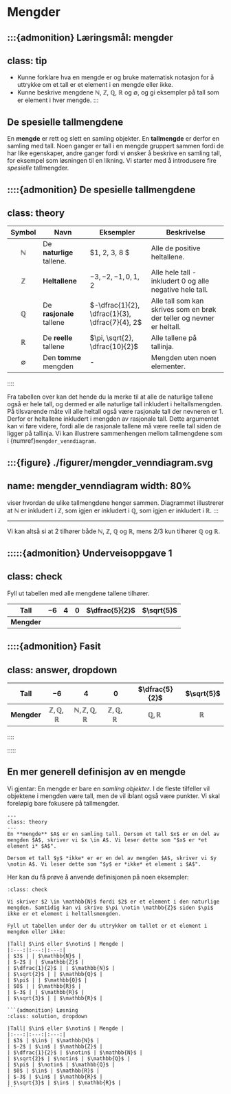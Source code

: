 # Mengder

:::{admonition} Læringsmål: mengder
---
class: tip
---
* Kunne forklare hva en mengde er og bruke matematisk notasjon for å uttrykke om et tall er et element i en mengde eller ikke.
* Kunne beskrive mengdene $\mathbb{N}$, $\mathbb{Z}$, $\mathbb{Q}$, $\mathbb{R}$ og $\emptyset$, og gi eksempler på tall som er element i hver mengde. 
:::


## De spesielle tallmengdene

En **mengde** er rett og slett en samling objekter. En **tallmengde** er derfor en samling med tall. Noen ganger er tall i en mengde gruppert sammen fordi de har like egenskaper, andre ganger fordi vi ønsker å beskrive en samling tall, for eksempel som løsningen til en likning. 
Vi starter med å introdusere fire *spesielle* tallmengder.

::::{admonition} De spesielle tallmengdene
---
class: theory
---

| Symbol | Navn | Eksempler | Beskrivelse | 
| :---: | --- | --- |--- |
| $\mathbb{N}$ | De **naturlige** tallene. | $1, 2, 3, 8 $| Alle de positive heltallene. |
| $\mathbb{Z}$ | **Heltallene** | $-3, -2, -1, 0, 1, 2$| Alle hele tall - inkludert $0$ og alle negative hele tall. |
| $\mathbb{Q}$ | De **rasjonale** tallene | $-\dfrac{1}{2}, \dfrac{1}{3}, \dfrac{7}{4}, 2$| Alle tall som kan skrives som en brøk der teller og nevner er heltall. |
| $\mathbb{R}$ | De **reelle** tallene | $\pi, \sqrt{2}, \dfrac{10}{2}$ | Alle tallene på tallinja. | 
| $\emptyset$ | Den **tomme** mengden | - | Mengden uten noen elementer. |

::::

Fra tabellen over kan det hende du la merke til at alle de naturlige tallene også er hele tall, og dermed er alle naturlige tall inkludert i heltallsmengden. På tilsvarende måte vil alle heltall også være rasjonale tall der nevneren er $1$. Derfor er heltallene inkludert i mengden av rasjonale tall. Dette argumentet kan vi føre videre, fordi alle de rasjonale tallene må være reelle tall siden de ligger på tallinja.
Vi kan illustrere sammenhengen mellom tallmengdene som i {numref}`mengder_venndiagram`. 

:::{figure} ./figurer/mengder_venndiagram.svg
---
name: mengder_venndiagram
width: 80%
---

viser hvordan de ulike tallmengdene henger sammen. Diagrammet illustrerer at $\mathbb{N}$ er inkludert i $\mathbb{Z}$, som igjen er inkludert i $\mathbb{Q}$, som igjen er inkludert i $\mathbb{R}$.
:::

---

Vi kan altså si at $2$ tilhører både $\mathbb{N}$, $\mathbb{Z}$, $\mathbb{Q}$ og $\mathbb{R}$, mens $2/3$ kun tilhører $\mathbb{Q}$ og $\mathbb{R}$. 





:::::{admonition} Underveisoppgave 1
---
class: check
---
Fyll ut tabellen med alle mengdene tallene tilhører.

| Tall | $-6$ | $4$ | $0$ | $\dfrac{5}{2}$| $\sqrt{5}$ |
| :---: | :---: | :---: | :---: | :---: | :---: |
| **Mengder** | | | |


::::{admonition} Fasit
---
class: answer, dropdown
---

| Tall | $-6$ | $4$ | $0$ | $\dfrac{5}{2}$| $\sqrt{5}$ |
| :---: | :---: | :---: | :---: | :---: | :---: |
| **Mengder** | $\mathbb{Z}, \mathbb{Q}, \mathbb{R}$ | $\mathbb{N}, \mathbb{Z}, \mathbb{Q}, \mathbb{R}$ | $\mathbb{Z}, \mathbb{Q}, \mathbb{R}$ | $\mathbb{Q}, \mathbb{R}$ | $\mathbb{R}$ |
::::

:::::

## En mer generell definisjon av en mengde
Vi gjentar: En mengde er bare en *samling objekter*. I de fleste tilfeller vil objektene i mengden være tall, men de vil iblant også være punkter. Vi skal foreløpig bare fokusere på tallmengder.

```{admonition} Definisjon: mengde
---
class: theory
---
En **mengde** $A$ er en samling tall. Dersom et tall $x$ er en del av mengden $A$, skriver vi $x \in A$. Vi leser dette som "$x$ er *et element i* $A$". 

Dersom et tall $y$ *ikke* er er en del av mengden $A$, skriver vi $y \notin A$. Vi leser dette som "$y$ er *ikke* et element i $A$". 
```


Her kan du få prøve å anvende definisjonen på noen eksempler:

````{admonition} Underveisoppgave 2
:class: check

Vi skriver $2 \in \mathbb{N}$ fordi $2$ er et element i den naturlige mengden. Samtidig kan vi skrive $\pi \notin \mathbb{Z}$ siden $\pi$ ikke er et element i heltallsmengden. 

Fyll ut tabellen under der du uttrykker om tallet er et element i mengden eller ikke:

|Tall| $\in$ eller $\notin$ | Mengde |
|:---:|:---:|:---:|
| $3$ | | $\mathbb{N}$ |
| $-2$ | | $\mathbb{Z}$ |
| $\dfrac{1}{2}$ | | $\mathbb{N}$ |
| $\sqrt{2}$ | | $\mathbb{Q}$ |
| $\pi$ | | $\mathbb{Q}$ |
| $0$ | | $\mathbb{R}$ |
| $-3$ | | $\mathbb{R}$ |
| $\sqrt{3}$ | | $\mathbb{R}$ |

```{admonition} Løsning
:class: solution, dropdown

|Tall| $\in$ eller $\notin$ | Mengde |
|:---:|:---:|:---:|
| $3$ | $\in$ | $\mathbb{N}$ |
| $-2$ | $\in$ | $\mathbb{Z}$ |
| $\dfrac{1}{2}$ | $\notin$ | $\mathbb{N}$ |
| $\sqrt{2}$ | $\notin$ | $\mathbb{Q}$ |
| $\pi$ | $\notin$ | $\mathbb{Q}$ |
| $0$ | $\in$ | $\mathbb{R}$ |
| $-3$ | $\in$ | $\mathbb{R}$ |
| $\sqrt{3}$ | $\in$ | $\mathbb{R}$ |
```
````